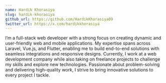 ```yaml
---
name: Hardik Khorasiya
slug: hardik-khorasiya
github_url: https://github.com/HardikKhorasiya09
twitter_url: https://x.com/hardikkhorasiya
---
```


I’m a full-stack web developer with a strong focus on creating dynamic and user-friendly web and mobile applications. My expertise spans across Laravel, Vue.js, and Flutter, enabling me to build end-to-end solutions with seamless integrations and responsive designs. Currently, I work at a web development company while also taking on freelance projects to challenge my skills and explore new technologies. Passionate about problem-solving and delivering high-quality work, I strive to bring innovative solutions to every project I tackle.
